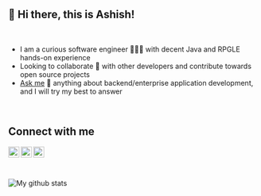 ## 👋 Hi there, this is Ashish!

<br/>

- I am a curious software engineer 👨🏻‍💻 with decent Java and RPGLE hands-on experience
- Looking to collaborate 👯 with other developers and contribute towards open source projects
- [Ask me][askme] 💬 anything about backend/enterprise application development, and I will try my best to answer

<br/>

## Connect with me 
[<img align="left" alt="arsatapathy | LinkedIn" width="22px" src="https://cdn.jsdelivr.net/npm/simple-icons@v3/icons/linkedin.svg" />][linkedin]
[<img align="left" alt="arsatapathy | Twitter" width="22px" src="https://cdn.jsdelivr.net/npm/simple-icons@v3/icons/twitter.svg" />][twitter]
[<img align="left" alt="arsatapathy | Instagram" width="22px" src="https://cdn.jsdelivr.net/npm/simple-icons@v3/icons/instagram.svg" />][instagram]

<br/>
<br/>
<br/>

![My github stats][githubstats]

[linkedin]: https://linkedin.com/in/arsatapathy
[twitter]: https://twitter.com/arsatapathy
[instagram]: https://instagram.com/arsatapathy
[askme]: https://github.com/arsatapathy/arsatapathy/issues
[githubstats]: https://github-readme-stats.vercel.app/api?username=arsatapathy&show_icons=true
